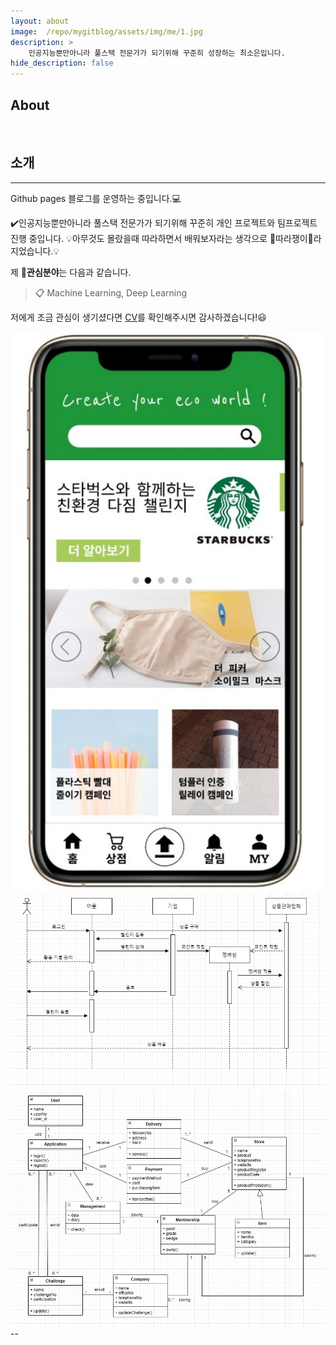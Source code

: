 ```yaml
---
layout: about
image:  /repo/mygitblog/assets/img/me/1.jpg
description: >
    인공지능뿐만아니라 풀스택 전문가가 되기위해 꾸준히 성장하는 최소은입니다.
hide_description: false
---
```



## About

<!--author-->

<br>

## 소개
---
Github pages 블로그를 운영하는 중입니다.💻



✔️인공지능뿐만아니라 풀스택 전문가가 되기위해 꾸준히 개인 프로젝트와 팀프로젝트 진행 중입니다.
💡아무것도 몰랐을때 따라하면서 배워보자라는 생각으로 🔎따라쟁이🔎라 지었습니다.💡

제 👀**관심분야**는 다음과 같습니다.

> 📋 Machine Learning, Deep Learning

저에게 조금 관심이 생기셨다면 [CV](/assets/CV.pdf)를 확인해주시면 감사하겠습니다!😃
<div class="me">
<div><img src= "/assets/me/chat1.jpg"></div>
<div><img src= "/assets/me/chat2.png"></div>
<div><img src= "/assets/me/chat3.png"></div>
</div>
<script>
$(document).ready(function(){
$('.me').slick();
});
</script>
--